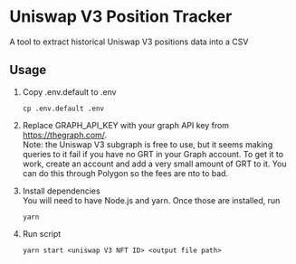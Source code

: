 # Uniswap V3 Position Tracker
A tool to extract historical Uniswap V3 positions data into a CSV

## Usage
1. Copy .env.default to .env
    ```
    cp .env.default .env
    ```

2. Replace GRAPH_API_KEY with your graph API key from https://thegraph.com/.  
    Note: the Uniswap V3 subgraph is free to use, but it seems making queries to it fail if you have no GRT in your Graph account. To get it to work, create an account and add a very small amount of GRT to it. You can do this through Polygon so the fees are nto to bad.

3. Install dependencies  
    You will need to have Node.js and yarn. Once those are installed, run
    ```
    yarn
    ```
4. Run script
    ```
    yarn start <uniswap V3 NFT ID> <output file path>
    ```